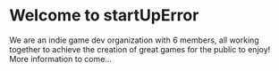 # Welcome to startUpError
We are an indie game dev organization with 6 members, all working together to achieve the creation of great games for the public to enjoy! More information to come...
